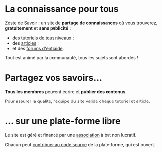 # La connaissance pour tous

Zeste de Savoir : un site de **partage de connaissances** où vous trouverez, **gratuitement** et **sans publicité** :

- des [tutoriels de tous niveaux](https://zestedesavoir.com/tutoriels/) ;
- des [articles](https://zestedesavoir.com/articles/) ;
- et des [forums d'entraide](https://zestedesavoir.com/forums/).

Tout est animé par la communauté, tous les sujets sont abordés !

# Partagez vos savoirs…

**Tous les membres** peuvent écrire et **publier des contenus**.

Pour assurer la qualité, l'équipe du site valide chaque tutoriel et article.

# … sur une plate-forme libre

Le site est géré et financé par une [association](https://zestedesavoir.com/pages/association/) à but non lucratif.

Chacun peut [contribuer au code source](https://github.com/zestedesavoir/zds-site/blob/dev/CONTRIBUTING.md) de la plate-forme, qui est ouvert.
